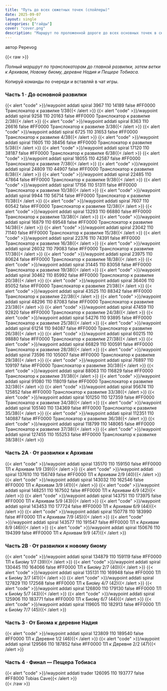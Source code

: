 ```yaml
---
title: "Путь до всех сюжетных точек (спойлеры)"
date: 2025-09-07
layout: single
categories: ["гайды"]
cover: "cover.png"
description: "Маршрут по проложенной дороге до всех основных точек в сюжете"
---
```

автор Pepevog

{{< raw >}}
<div class="not-prose space-y-8">

  <div class="card-glass prose prose-invert max-w-none">
    <p><em>Полный маршрут по транслокаторам до главной развилки, затем ветки к Архивам, Новому биому, деревне Надия и Пещере Тобиаса.</em></p>
    <p class="opacity-80">Копируй команды по очереди и вставляй в чат игры.</p>
  </div>

  <section>
    <h3 class="mb-3 text-lg font-semibold">Часть 1 · До основной развилки</h3>
    <div class="space-y-3">
      {{< alert "code" >}}/waypoint addati spiral 3967 110 14189 false #FF0000 Транслокатор к развилке 1/38{{< /alert >}}
      {{< alert "code" >}}/waypoint addati spiral 9258 110 20163 false #FF0000 Транслокатор к развилке 2/38{{< /alert >}}
      {{< alert "code" >}}/waypoint addati spiral 8363 110 26616 false #FF0000 Транслокатор к развилке 3/38{{< /alert >}}
      {{< alert "code" >}}/waypoint addati spiral 6725 110 31653 false #FF0000 Транслокатор к развилке 4/38{{< /alert >}}
      {{< alert "code" >}}/waypoint addati spiral 11605 110 38456 false #FF0000 Транслокатор к развилке 5/38{{< /alert >}}
      {{< alert "code" >}}/waypoint addati spiral 17120 110 38187 false #FF0000 Транслокатор к развилке 6/38{{< /alert >}}
      {{< alert "code" >}}/waypoint addati spiral 18055 110 42587 false #FF0000 Транслокатор к развилке 7/38{{< /alert >}}
      {{< alert "code" >}}/waypoint addati spiral 24809 110 44907 false #FF0000 Транслокатор к развилке 8/38{{< /alert >}}
      {{< alert "code" >}}/waypoint addati spiral 22485 110 47864 false #FF0000 Транслокатор к развилке 9/38{{< /alert >}}
      {{< alert "code" >}}/waypoint addati spiral 17156 110 51311 false #FF0000 Транслокатор к развилке 10/38{{< /alert >}}
      {{< alert "code" >}}/waypoint addati spiral 9944 110 56714 false #FF0000 Транслокатор к развилке 11/38{{< /alert >}}
      {{< alert "code" >}}/waypoint addati spiral 7607 110 60542 false #FF0000 Транслокатор к развилке 12/38{{< /alert >}}
      {{< alert "code" >}}/waypoint addati spiral 13293 110 66880 false #FF0000 Транслокатор к развилке 13/38{{< /alert >}}
      {{< alert "code" >}}/waypoint addati spiral 16879 110 69548 false #FF0000 Транслокатор к развилке 14/38{{< /alert >}}
      {{< alert "code" >}}/waypoint addati spiral 23042 110 71140 false #FF0000 Транслокатор к развилке 15/38{{< /alert >}}
      {{< alert "code" >}}/waypoint addati spiral 22376 110 74391 false #FF0000 Транслокатор к развилке 16/38{{< /alert >}}
      {{< alert "code" >}}/waypoint addati spiral 26032 110 79083 false #FF0000 Транслокатор к развилке 17/38{{< /alert >}}
      {{< alert "code" >}}/waypoint addati spiral 23975 110 80624 false #FF0000 Транслокатор к развилке 18/38{{< /alert >}}
      {{< alert "code" >}}/waypoint addati spiral 31445 110 83058 false #FF0000 Транслокатор к развилке 19/38{{< /alert >}}
      {{< alert "code" >}}/waypoint addati spiral 30462 110 85992 false #FF0000 Транслокатор к развилке 20/38{{< /alert >}}
      {{< alert "code" >}}/waypoint addati spiral 36406 110 85052 false #FF0000 Транслокатор к развилке 21/38{{< /alert >}}
      {{< alert "code" >}}/waypoint addati spiral 43525 110 88342 false #FF0000 Транслокатор к развилке 22/38{{< /alert >}}
      {{< alert "code" >}}/waypoint addati spiral 48296 110 87083 false #FF0000 Транслокатор к развилке 23/38{{< /alert >}}
      {{< alert "code" >}}/waypoint addati spiral 47459 110 92820 false #FF0000 Транслокатор к развилке 24/38{{< /alert >}}
      {{< alert "code" >}}/waypoint addati spiral 54276 110 93895 false #FF0000 Транслокатор к развилке 25/38{{< /alert >}}
      {{< alert "code" >}}/waypoint addati spiral 61214 110 94087 false #FF0000 Транслокатор к развилке 26/38{{< /alert >}}
      {{< alert "code" >}}/waypoint addati spiral 60215 110 98880 false #FF0000 Транслокатор к развилке 27/38{{< /alert >}}
      {{< alert "code" >}}/waypoint addati spiral 66829 110 100591 false #FF0000 Транслокатор к развилке 28/38{{< /alert >}}
      {{< alert "code" >}}/waypoint addati spiral 73596 110 105007 false #FF0000 Транслокатор к развилке 29/38{{< /alert >}}
      {{< alert "code" >}}/waypoint addati spiral 76897 110 109197 false #FF0000 Транслокатор к развилке 30/38{{< /alert >}}
      {{< alert "code" >}}/waypoint addati spiral 88063 110 116829 false #FF0000 Транслокатор к развилке 31/38{{< /alert >}}
      {{< alert "code" >}}/waypoint addati spiral 91080 110 118019 false #FF0000 Транслокатор к развилке 32/38{{< /alert >}}
      {{< alert "code" >}}/waypoint addati spiral 95674 110 125852 false #FF0000 Транслокатор к развилке 33/38{{< /alert >}}
      {{< alert "code" >}}/waypoint addati spiral 101250 110 127359 false #FF0000 Транслокатор к развилке 34/38{{< /alert >}}
      {{< alert "code" >}}/waypoint addati spiral 105140 110 134369 false #FF0000 Транслокатор к развилке 35/38{{< /alert >}}
      {{< alert "code" >}}/waypoint addati spiral 112351 110 140887 false #FF0000 Транслокатор к развилке 36/38{{< /alert >}}
      {{< alert "code" >}}/waypoint addati spiral 118799 110 148065 false #FF0000 Транслокатор к развилке 37/38{{< /alert >}}
      {{< alert "code" >}}/waypoint addati spiral 127455 110 155253 false #FF0000 Транслокатор к развилке 38/38{{< /alert >}}
    </div>
  </section>

  <section>
    <h3 class="mb-3 text-lg font-semibold">Часть 2A · От развилки к Архивам</h3>
    <div class="space-y-3">
      {{< alert "code" >}}/waypoint addati spiral 135170 110 159150 false #FF0000 ТЛ к Архивам 1/9 (39){{< /alert >}}
      {{< alert "code" >}}/waypoint addati spiral 137610 110 156749 false #FF0000 ТЛ к Архивам 2/9 (40){{< /alert >}}
      {{< alert "code" >}}/waypoint addati spiral 143032 110 162546 false #FF0000 ТЛ к Архивам 3/9 (41){{< /alert >}}
      {{< alert "code" >}}/waypoint addati spiral 148251 110 167502 false #FF0000 ТЛ к Архивам 4/9 (42){{< /alert >}}
      {{< alert "code" >}}/waypoint addati spiral 143751 110 173975 false #FF0000 ТЛ к Архивам 5/9 (43){{< /alert >}}
      {{< alert "code" >}}/waypoint addati spiral 143453 110 177724 false #FF0000 ТЛ к Архивам 6/9 (44){{< /alert >}}
      {{< alert "code" >}}/waypoint addati spiral 150778 110 183990 false #FF0000 ТЛ к Архивам 7/9 (45){{< /alert >}}
      {{< alert "code" >}}/waypoint addati spiral 143577 110 191547 false #FF0000 ТЛ к Архивам 8/9 (46){{< /alert >}}
      {{< alert "code" >}}/waypoint addati spiral 150676 110 194399 false #FF0000 ТЛ к Архивам 9/9 (47){{< /alert >}}
    </div>
  </section>

  <section>
    <h3 class="mb-3 text-lg font-semibold">Часть 2B · От развилки к новому биому</h3>
    <div class="space-y-3">
      {{< alert "code" >}}/waypoint addati spiral 134879 110 159119 false #FF0000 ТЛ к Био́му 1/7 (39){{< /alert >}}
      {{< alert "code" >}}/waypoint addati spiral 130445 110 164066 false #FF0000 ТЛ к Био́му 2/7 (40){{< /alert >}}
      {{< alert "code" >}}/waypoint addati spiral 135131 110 169948 false #FF0000 ТЛ к Био́му 3/7 (41){{< /alert >}}
      {{< alert "code" >}}/waypoint addati spiral 127829 110 172568 false #FF0000 ТЛ к Био́му 4/7 (42){{< /alert >}}
      {{< alert "code" >}}/waypoint addati spiral 126800 110 179130 false #FF0000 ТЛ к Био́му 5/7 (43){{< /alert >}}
      {{< alert "code" >}}/waypoint addati spiral 125906 110 183771 false #FF0000 ТЛ к Био́му 6/7 (44){{< /alert >}}
      {{< alert "code" >}}/waypoint addati spiral 119605 110 182913 false #FF0000 ТЛ к Био́му 7/7 (45){{< /alert >}}
    </div>
  </section>

  <section>
    <h3 class="mb-3 text-lg font-semibold">Часть 3 · От Биома к деревне Надия</h3>
    <div class="space-y-3">
      {{< alert "code" >}}/waypoint addati spiral 123809 110 189540 false #FF0000 ТЛ к Деревне 1/2 (46){{< /alert >}}
      {{< alert "code" >}}/waypoint addati spiral 129566 110 187852 false #FF0000 ТЛ к Деревне 2/2 (47){{< /alert >}}
    </div>
  </section>

  <section>
    <h3 class="mb-3 text-lg font-semibold">Часть 4 · Финал — Пещера Тобиаса</h3>
    <div class="space-y-3">
      {{< alert "code" >}}/waypoint addati trader 126095 110 193777 false #FF8000 Tobias Cave{{< /alert >}}
    </div>
  </section>

</div>
{{< /raw >}}
